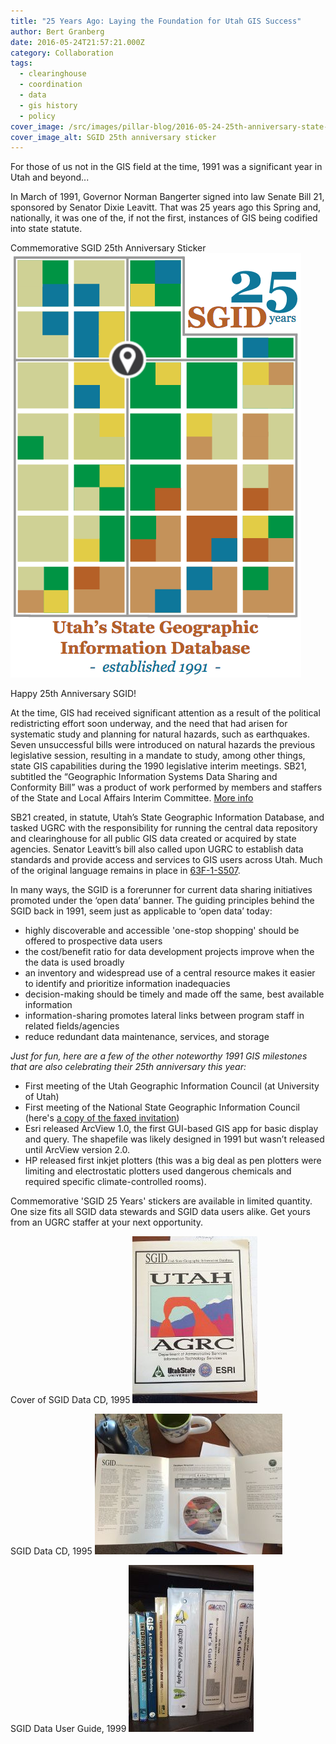 ```yaml
---
title: "25 Years Ago: Laying the Foundation for Utah GIS Success"
author: Bert Granberg
date: 2016-05-24T21:57:21.000Z
category: Collaboration
tags:
  - clearinghouse
  - coordination
  - data
  - gis history
  - policy
cover_image: /src/images/pillar-blog/2016-05-24-25th-anniversary-state-geographic-information-database/sgid25years.png
cover_image_alt: SGID 25th anniversary sticker
---
```


For those of us not in the GIS field at the time, 1991 was a significant year in Utah and beyond...

In March of 1991, Governor Norman Bangerter signed into law Senate Bill 21, sponsored by Senator Dixie Leavitt. That was 25 years ago this Spring and, nationally, it was one of the, if not the first, instances of GIS being codified into state statute.

Commemorative SGID 25th Anniversary Sticker
![SGID 25th anniversary sticker](../../images/pillar-blog/2016-05-24-25th-anniversary-state-geographic-information-database/sgid25years.png)

Happy 25th Anniversary SGID!

At the time, GIS had received significant attention as a result of the political redistricting effort soon underway, and the need that had arisen for systematic study and planning for natural hazards, such as earthquakes. Seven unsuccessful bills were introduced on natural hazards the previous legislative session, resulting in a mandate to study, among other things, state GIS capabilities during the 1990 legislative interim meetings. SB21, subtitled the “Geographic Information Systems Data Sharing and Conformity Bill” was a product of work performed by members and staffers of the State and Local Affairs Interim Committee. [More info](https://drive.google.com/file/d/1H0KaE5JqL5KSNwCK5YTlQGSlbjnEWZfj/view?usp=sharing)

SB21 created, in statute, Utah’s State Geographic Information Database, and tasked UGRC with the responsibility for running the central data repository and clearinghouse for all public GIS data created or acquired by state agencies. Senator Leavitt’s bill also called upon UGRC to establish data standards and provide access and services to GIS users across Utah. Much of the original language remains in place in [63F-1-S507](https://le.utah.gov/xcode/Title63F/Chapter1/63F-1-S507.html).

In many ways, the SGID is a forerunner for current data sharing initiatives promoted under the ‘open data’ banner. The guiding principles behind the SGID back in 1991, seem just as applicable to ‘open data’ today:

- highly discoverable and accessible 'one-stop shopping' should be offered to prospective data users
- the cost/benefit ratio for data development projects improve when the the data is used broadly
- an inventory and widespread use of a central resource makes it easier to identify and prioritize information inadequacies
- decision-making should be timely and made off the same, best available information
- information-sharing promotes lateral links between program staff in related fields/agencies
- reduce redundant data maintenance, services, and storage

_Just for fun, here are a few of the other noteworthy 1991 GIS milestones that are also celebrating their 25th anniversary this year:_

- First meeting of the Utah Geographic Information Council (at University of Utah)
- First meeting of the National State Geographic Information Council (here's [a copy of the faxed invitation](https://drive.google.com/file/d/1a5D0KmXtQqfkIYue3m4ykKZ-fAuzdaAY/view?usp=sharing))
- Esri released ArcView 1.0, the first GUI-based GIS app for basic display and query. The shapefile was likely designed in 1991 but wasn’t released until ArcView version 2.0.
- HP released first inkjet plotters (this was a big deal as pen plotters were limiting and electrostatic plotters used dangerous chemicals and required specific climate-controlled rooms).

Commemorative 'SGID 25 Years' stickers are available in limited
quantity. One size fits all SGID data stewards and SGID data users alike.
Get yours from an UGRC staffer at your next opportunity.

Cover of SGID Data CD, 1995
![Cover, SGID CD, 1995](../../images/pillar-blog/2016-05-24-25th-anniversary-state-geographic-information-database/sgid_cover.jpg)

SGID Data CD, 1995
![Inside, SGID CD, 1995](../../images/pillar-blog/2016-05-24-25th-anniversary-state-geographic-information-database/sgid_cd.jpg)

SGID Data User Guide, 1999
![SGID Data User Guides, 1999](../../images/pillar-blog/2016-05-24-25th-anniversary-state-geographic-information-database/sgid_userguide.jpg)

